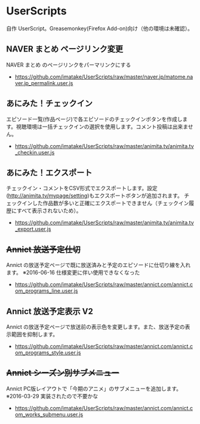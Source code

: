 # UserScripts
自作 UserScript。Greasemonkey(Firefox Add-on)向け（他の環境は未確認）。

## NAVER まとめ ページリンク変更
NAVER まとめ のページリンクをパーマリンクにする
- https://github.com/imatake/UserScripts/raw/master/naver.jp/matome.naver.jp_permalink.user.js

## あにみた！チェックイン
エピソード一覧(作品ページ)で各エピソードのチェックインボタンを作成します。視聴環境は一括チェックインの選択を使用します。コメント投稿は出来ません。
- https://github.com/imatake/UserScripts/raw/master/animita.tv/animita.tv_checkin.user.js

## あにみた！エクスポート
チェックイン・コメントをCSV形式でエクスポートします。設定(http://animita.tv/mypage/setting)もエクスポートボタンが追加されます。
チェックインした作品数が多いと正確にエクスポートできません（チェックイン履歴にすべて表示されないため）。
- https://github.com/imatake/UserScripts/raw/master/animita.tv/animita.tv_export.user.js

## ~~Annict 放送予定仕切~~
Annict の放送予定ページで既に放送済みと予定のエピソードに仕切り線を入れます。
※2016-06-16 仕様変更に伴い使用できなくなった
- https://github.com/imatake/UserScripts/raw/master/annict.com/annict.com_programs_line.user.js

## Annict 放送予定表示 V2
Annict の放送予定ページで放送前の表示色を変更します。また、放送予定の表示範囲を抑制します。
- https://github.com/imatake/UserScripts/raw/master/annict.com/annict.com_programs_style.user.js

## ~~Annict シーズン別サブメニュー~~
Annict PC版レイアウトで「今期のアニメ」のサブメニューを追加します。
※2016-03-29 実装されたので不要かな
- https://github.com/imatake/UserScripts/raw/master/annict.com/annict.com_works_submenu.user.js

